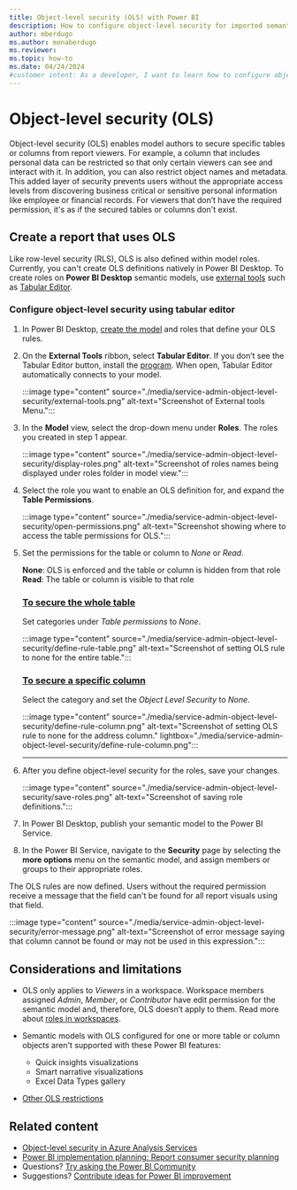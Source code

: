 ```yaml
---
title: Object-level security (OLS) with Power BI
description: How to configure object-level security for imported semantic models, within the Power BI service.
author: mberdugo
ms.author: monaberdugo
ms.reviewer:
ms.topic: how-to
ms.date: 04/24/2024
#customer intent: As a developer, I want to learn how to configure object-level security for imported semantic models, within the Power BI service, so that I can manage my content lifecycle.
---
```


# Object-level security (OLS)

Object-level security (OLS) enables model authors to secure specific tables or columns from report viewers. For example, a column that includes personal data can be restricted so that only certain viewers can see and interact with it. In addition, you can also restrict object names and metadata. This added layer of security prevents users without the appropriate access levels from discovering business critical or sensitive personal information like employee or financial records. For viewers that don’t have the required permission, it's as if the secured tables or columns don't exist.  

## Create a report that uses OLS

Like row-level security (RLS), OLS is also defined within model roles. Currently, you can't create OLS definitions natively in Power BI Desktop.
To create roles on **Power BI Desktop** semantic models, use [external tools](/power-bi/transform-model/desktop-external-tools) such as [Tabular Editor](https://tabulareditor.com).  

### Configure object-level security using tabular editor

1. In Power BI Desktop, [create the model](service-admin-row-level-security.md#define-roles-and-rules-in-power-bi-desktop) and roles that define your OLS rules.

1. On the **External Tools** ribbon, select **Tabular Editor**. If you don’t see the Tabular Editor button, install the [program](https://tabulareditor.com). When open, Tabular Editor automatically connects to your model.

   :::image type="content" source="./media/service-admin-object-level-security/external-tools.png" alt-text="Screenshot of External tools Menu.":::

1. In the **Model** view, select the drop-down menu under **Roles**. The roles you created in step 1 appear.

   :::image type="content" source="./media/service-admin-object-level-security/display-roles.png" alt-text="Screenshot of roles names being displayed under roles folder in model view.":::

1. Select the role you want to enable an OLS definition for, and expand the **Table Permissions**.

   :::image type="content" source="./media/service-admin-object-level-security/open-permissions.png" alt-text="Screenshot showing where to access the table permissions for OLS.":::

1. Set the permissions for the table or column to *None* or *Read*.

   **None**: OLS is enforced and the table or column is hidden from that role  
   **Read**: The table or column is visible to that role

   ### [To secure the **whole table**](#tab/table)

   Set categories under *Table permissions* to *None*.

    :::image type="content" source="./media/service-admin-object-level-security/define-rule-table.png" alt-text="Screenshot of setting OLS rule to none for the entire table.":::

   ### [To secure a **specific column**](#tab/column)

   Select the category and set the *Object Level Security* to *None*.

    :::image type="content" source="./media/service-admin-object-level-security/define-rule-column.png" alt-text="Screenshot of setting OLS rule to none for the address column." lightbox="./media/service-admin-object-level-security/define-rule-column.png":::
  
   ---

1. After you define object-level security for the roles, save your changes.

   :::image type="content" source="./media/service-admin-object-level-security/save-roles.png" alt-text="Screenshot of saving role definitions.":::

1. In Power BI Desktop, publish your semantic model to the Power BI Service.

1. In the Power BI Service, navigate to the **Security** page by selecting the **more options** menu on the semantic model, and assign members or groups to their appropriate roles.

The OLS rules are now defined. Users without the required permission receive a message that the field can't be found for all report visuals using that field.

:::image type="content" source="./media/service-admin-object-level-security/error-message.png" alt-text="Screenshot of error message saying that column cannot be found or may not be used in this expression.":::

## Considerations and limitations

* OLS only applies to *Viewers* in a workspace. Workspace members assigned *Admin*, *Member*, or *Contributor* have edit permission for the semantic model and, therefore, OLS doesn’t apply to them. Read more about [roles in workspaces](/power-bi/collaborate-share/service-roles-new-workspaces).

* Semantic models with OLS configured for one or more table or column objects aren't supported with these Power BI features:

  * Quick insights visualizations
  * Smart narrative visualizations
  * Excel Data Types gallery

* [Other OLS restrictions](/analysis-services/tabular-models/object-level-security#restrictions)

## Related content

* [Object-level security in Azure Analysis Services](/analysis-services/tabular-models/object-level-security)
* [Power BI implementation planning: Report consumer security planning](/power-bi/guidance/powerbi-implementation-planning-security-report-consumer-planning#object-level-security)
* Questions? [Try asking the Power BI Community](https://community.powerbi.com/)
* Suggestions? [Contribute ideas for Power BI improvement](https://ideas.powerbi.com/)
